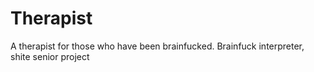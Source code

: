 # Therapist
A therapist for those who have been brainfucked. Brainfuck interpreter, shite senior project
